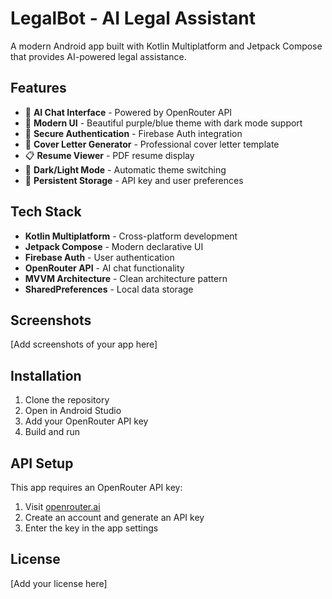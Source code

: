 # LegalBot - AI Legal Assistant

A modern Android app built with Kotlin Multiplatform and Jetpack Compose that provides AI-powered legal assistance.

## Features

- 🤖 **AI Chat Interface** - Powered by OpenRouter API
- 📱 **Modern UI** - Beautiful purple/blue theme with dark mode support
- 🔐 **Secure Authentication** - Firebase Auth integration
- 📄 **Cover Letter Generator** - Professional cover letter template
- 📋 **Resume Viewer** - PDF resume display
- 🌙 **Dark/Light Mode** - Automatic theme switching
- 💾 **Persistent Storage** - API key and user preferences

## Tech Stack

- **Kotlin Multiplatform** - Cross-platform development
- **Jetpack Compose** - Modern declarative UI
- **Firebase Auth** - User authentication
- **OpenRouter API** - AI chat functionality
- **MVVM Architecture** - Clean architecture pattern
- **SharedPreferences** - Local data storage

## Screenshots

[Add screenshots of your app here]

## Installation

1. Clone the repository
2. Open in Android Studio
3. Add your OpenRouter API key
4. Build and run

## API Setup

This app requires an OpenRouter API key:
1. Visit [openrouter.ai](https://openrouter.ai)
2. Create an account and generate an API key
3. Enter the key in the app settings

## License

[Add your license here]
